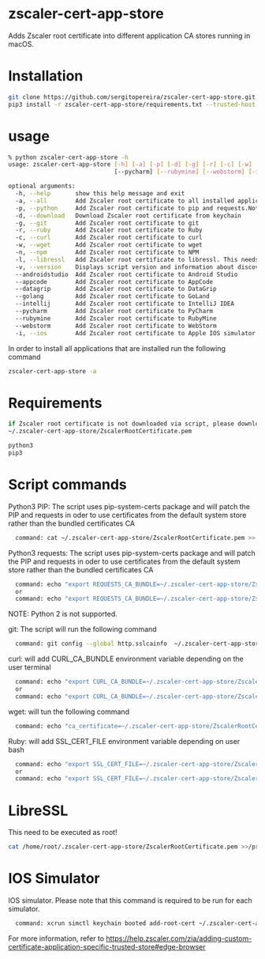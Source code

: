 # zscaler-cert-app-store
Adds Zscaler root certificate into different application CA stores running in macOS.

# Installation 
```bash
git clone https://github.com/sergitopereira/zscaler-cert-app-store.git
pip3 install -r zscaler-cert-app-store/requirements.txt --trusted-host pypi.org --trusted-host pypi.python.org --trusted-host files.pythonhosted.org
```

# usage
```bash
% python zscaler-cert-app-store -h
usage: zscaler-cert-app-store [-h] [-a] [-p] [-d] [-g] [-r] [-c] [-w] [-n] [-l] [-v] [--androidstudio] [--appcode] [--datagrip] [--goland] [--intellij]
                              [--pycharm] [--rubymine] [--webstorm] [-i]

optional arguments:
  -h, --help       show this help message and exit
  -a, --all        Add Zscaler root certificate to all installed applications
  -p, --python     Add Zscaler root certificate to pip and requests.Note that python2 is not supported
  -d, --download   Download Zscaler root certificate from keychain
  -g, --git        Add Zscaler root certificate to git
  -r, --ruby       Add Zscaler root certificate to Ruby
  -c, --curl       Add Zscaler root certificate to curl
  -w, --wget       Add Zscaler root certificate to wget
  -n, --npm        Add Zscaler root certificate to NPM
  -l, --libressl   Add Zscaler root certificate to libressl. This needs to be executed as root
  -v, --version    Displays script version and information about discovered apps
  --androidstudio  Add Zscaler root certificate to Android Studio
  --appcode        Add Zscaler root certificate to AppCode
  --datagrip       Add Zscaler root certificate to DataGrip
  --golang         Add Zscaler root certificate to GoLand
  --intellij       Add Zscaler root certificate to IntelliJ IDEA
  --pycharm        Add Zscaler root certificate to PyCharm
  --rubymine       Add Zscaler root certificate to RubyMine
  --webstorm       Add Zscaler root certificate to WebStorm
  -i, --ios        Add Zscaler root certificate to Apple IOS simulator
```
In order to install all applications that are installed run the following command
```bash
zscaler-cert-app-store -a
```


# Requirements
```bash
if Zscaler root certificate is not downloaded via script, please download to
~/.zscaler-cert-app-store/ZscalerRootCertificate.pem

python3
pip3
```
# Script  commands

Python3 PIP: The script uses pip-system-certs package and will patch the PIP and requests in oder to 
use certificates from the default system store rather than the bundled certificates CA
```bash
  command: cat ~/.zscaler-cert-app-store/ZscalerRootCertificate.pem >> $(python -m certifi)
```
Python3 requests: The script uses pip-system-certs package and will patch the PIP and requests in oder to 
use certificates from the default system store rather than the bundled certificates CA
```bash
  command: echo "export REQUESTS_CA_BUNDLE=~/.zscaler-cert-app-store/ZscalerRootCertificate.pem" >> $HOME/.bashrc
  or
  command: echo "export REQUESTS_CA_BUNDLE=~/.zscaler-cert-app-store/ZscalerRootCertificate.pem" >> $HOME/.zshrc
```

NOTE: Python 2 is not supported.

git: The script  will run the following command
```bash
  command: git config --global http.sslcainfo  ~/.zscaler-cert-app-store/ZscalerRootCertificate.pem/ZscalerRootCertificate.pem
```
curl: will add  CURL_CA_BUNDLE environment variable depending on the user terminal
```bash
  command: echo "export CURL_CA_BUNDLE=~/.zscaler-cert-app-store/ZscalerRootCertificate.pem" >> $HOME/.bashrc
  or
  command: echo "export CURL_CA_BUNDLE=~/.zscaler-cert-app-store/ZscalerRootCertificate.pem" >> $HOME/.zshrc
```
wget: will tun the following command
```bash
  command: echo "ca_certificate=~/.zscaler-cert-app-store/ZscalerRootCertificate.pem" >> $HOME/.wgetrc
```
Ruby: will add SSL_CERT_FILE environment variable depending on user bash
```bash
  command: echo "export SSL_CERT_FILE=~/.zscaler-cert-app-store/ZscalerRootCertificate.pem" >> $HOME/.bashrc
  or
  command: echo "export SSL_CERT_FILE=~/.zscaler-cert-app-store/ZscalerRootCertificate.pem" >> $HOME/.zshrc
```

# LibreSSL
This need to be executed as root!
```bash
cat /home/root/.zscaler-cert-app-store/ZscalerRootCertificate.pem >>/private/etc/ssl/cert.pem
```

# IOS Simulator
IOS simulator. Please note that this command is required to be run for each simulator.
```bash
  command: xcrun simctl keychain booted add-root-cert ~/.zscaler-cert-app-store/ZscalerRootCertificate.pem
```

For more information, refer to https://help.zscaler.com/zia/adding-custom-certificate-application-specific-trusted-store#edge-browser

